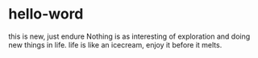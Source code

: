 # hello-word
this is new, just endure
Nothing is as interesting of exploration and doing new things in life. life is like an icecream, enjoy it before it melts.
